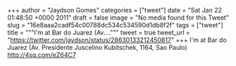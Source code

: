 
+++
author = "Jaydson Gomes"
categories = ["tweet"]
date = "Sat Jan 22 01:48:50 +0000 2011"
draft = false
image = "No media found for this Tweet"
slug = "16e8aaa2cadf54c00788dc534c534590d1db8f2f"
tags = ["tweet"]
title = """I'm at Bar do Juarez (Av...."""
tweet = true
tweet_url = "https://twitter.com/jaydson/status/28630133212450817"
+++
I'm at Bar do Juarez (Av. Presidente Juscelino Kubitschek, 1164, Sao Paulo) http://4sq.com/eZ64C7

